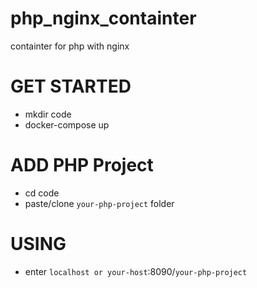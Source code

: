 # php_nginx_containter

containter for php with nginx

# GET STARTED

- mkdir code
- docker-compose up

# ADD PHP Project

- cd code
- paste/clone `your-php-project` folder

# USING

- enter `localhost or your-host`:8090/`your-php-project`
